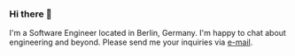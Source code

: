 ### Hi there 👋

I'm a Software Engineer located in Berlin, Germany.
I'm happy to chat about engineering and beyond. Please send me your inquiries via [e-mail](mailto:schaternik+gh@gmail.com).

<!--
**schaternik/schaternik** is a ✨ _special_ ✨ repository because its `README.md` (this file) appears on your GitHub profile.

Here are some ideas to get you started:

- 🔭 I’m currently working on ...
- 🌱 I’m currently learning ...
- 👯 I’m looking to collaborate on ...
- 🤔 I’m looking for help with ...
- 💬 Ask me about ...
- 📫 How to reach me: ...
- 😄 Pronouns: ...
- ⚡ Fun fact: ...
-->
